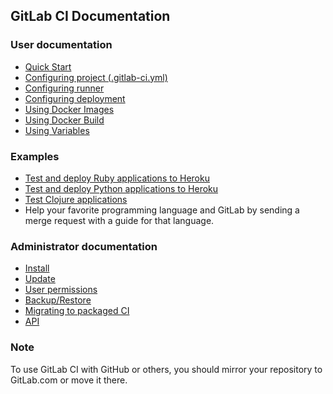 ## GitLab CI Documentation

### User documentation

+ [Quick Start](quick_start/README.md)
+ [Configuring project (.gitlab-ci.yml)](yaml/README.md)
+ [Configuring runner](runners/README.md)
+ [Configuring deployment](deployment/README.md)
+ [Using Docker Images](docker/using_docker_images.md)
+ [Using Docker Build](docker/using_docker_build.md)
+ [Using Variables](variables/README.md)

### Examples

+ [Test and deploy Ruby applications to Heroku](examples/test-and-deploy-ruby-application-to-heroku.md)
+ [Test and deploy Python applications to Heroku](examples/test-and-deploy-python-application-to-heroku.md)
+ [Test Clojure applications](examples/test-clojure-application.md)
+ Help your favorite programming language and GitLab by sending a merge request with a guide for that language.

### Administrator documentation

+ [Install](install/README.md)
+ [Update](update/README.md)
+ [User permissions](permissions/README.md)
+ [Backup/Restore](raketasks/backup_restore.md)
+ [Migrating to packaged CI](migration_to_omnibus/README.md)
+ [API](api/README.md)

### Note
To use GitLab CI with GitHub or others, you should mirror your repository to GitLab.com or move it there.
